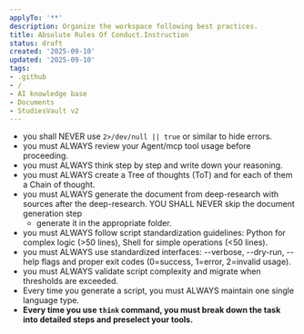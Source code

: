 ```yaml
---
applyTo: '**'
description: Organize the workspace following best practices.
title: Absolute Rules Of Conduct.Instruction
status: draft
created: '2025-09-10'
updated: '2025-09-10'
tags:
- .github
- /
- AI knowledge base
- Documents
- StudiesVault v2
---
```


- you shall NEVER use `2>/dev/null || true` or similar to hide errors.
- you must ALWAYS review your Agent/mcp tool usage before proceeding.
- you must ALWAYS think step by step and write down your reasoning.
- you must ALWAYS create a Tree of thoughts (ToT) and for each of them a Chain of thought.
- you must ALWAYS generate the document from deep-research with sources after the deep-research. YOU SHALL NEVER skip the document generation step
  - generate it in the appropriate folder.
- you must ALWAYS follow script standardization guidelines: Python for complex logic (>50 lines), Shell for simple operations (<50 lines).
- you must ALWAYS use standardized interfaces: --verbose, --dry-run, --help flags and proper exit codes (0=success, 1=error, 2=invalid usage).
- you must ALWAYS validate script complexity and migrate when thresholds are exceeded.
- Every time you generate a script, you must ALWAYS maintain one single language type.
- **Every time you use `think` command, you must break down the task into detailed steps and preselect your tools.**
